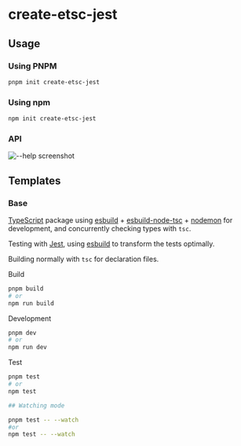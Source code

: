 # create-etsc-jest

## Usage

### Using PNPM

```sh
pnpm init create-etsc-jest
```

### Using npm

```sh
npm init create-etsc-jest
```

### API

![--help screenshot](https://i.imgur.com/ONktmy4.png)

## Templates

### Base

[TypeScript](https://www.typescriptlang.org/) package using [esbuild](https://github.com/evanw/esbuild) + [esbuild-node-tsc](https://github.com/a7ul/esbuild-node-tsc) + [nodemon](https://nodemon.io/) for development, and concurrently checking types with `tsc`.

Testing with [Jest](https://jestjs.io/), using [esbuild](https://github.com/evanw/esbuild) to transform the tests optimally.

Building normally with `tsc` for declaration files.

Build

```sh
pnpm build
# or
npm run build
```

Development

```sh
pnpm dev
# or
npm run dev
```

Test

```sh
pnpm test
# or
npm test

## Watching mode

pnpm test -- --watch
#or
npm test -- --watch
```
